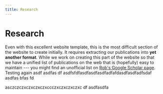 ```yaml
---
title: Research
---
```


# <i class="fas fa-microscope"></i>Research

Even with this excellent website template, this is the most difficult section of the website to create initially.  It requires 
extracting our publications into **yet another format**.  While we work on creating this part of the website so that we have 
a unified list of publications on the web that is (hopefully) easy to maintain --- you might find an unofficial list on 
[Rob's Google Scholar page](https://scholar.google.com/citations?user=H36hOqEAAAAJ&hl=en).
Testing again
asdf
asdfas
df
asdfsfdfasdfasdfasdfadfafdasdfasdfadfsdaf
asdfas
bfas
fd

asczczczxczxczxczxccczxczxczxczxc
df
asdfasdfa
